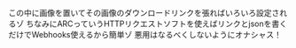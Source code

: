 この中に画像を置いてその画像のダウンロードリンクを張ればいろいろ設定されるゾ
ちなみにARCっていうHTTPリクエストソフトを使えばリンクとjsonを書くだけでWebhooks使えるから簡単ゾ
悪用はなるべくしないようにオナシャス！
